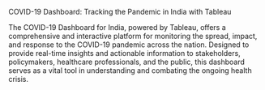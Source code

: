 COVID-19 Dashboard: Tracking the Pandemic in India with Tableau

The COVID-19 Dashboard for India, powered by Tableau, offers a comprehensive and interactive platform for monitoring the spread, impact, and response to the COVID-19 pandemic across the nation.
Designed to provide real-time insights and actionable information to stakeholders, policymakers, healthcare professionals, and the public, this dashboard serves as a vital tool in understanding
and combating the ongoing health crisis.
